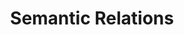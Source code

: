 ---
word: "true"

title: "Semantic Relations"

categories: ['']

tags: ['Semantic', 'Relations']

arwords: 'العلاقات الدلالية'

arexps: []

enwords: ['Semantic Relations']

enexps: []

arlexicons: 'ع'

enlexicons: 'S'

authors: ['Ruqayya Roshdy']

translators: ['']

citations: 'مقدمة في حوسبة اللغة العربية'

sources: 'مركز الملك عبدالله بن عبدالعزيز الدولي لخدمة اللغة العربية'

slug: ""
---